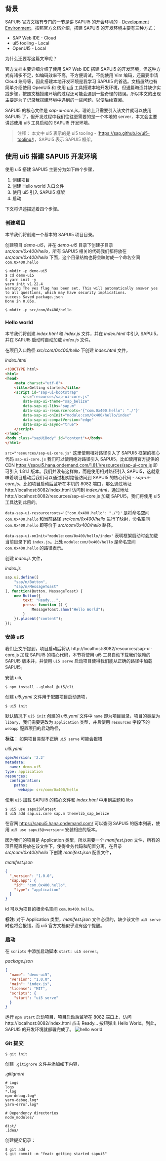 ## 背景
SAPUI5 官方文档有专门的一节是讲 SAPUI5 的开会环境的 - [Development Environment](https://sapui5.hana.ondemand.com/#/topic/7bb04e05f9484e1b95b38a2e48ecef4f)，按照官方文档介绍，搭建 SAPUI5 的开发环境主要有三种方式：

- SAP Web IDE - Cloud
- ui5 tooling - Local 
- OpenUI5 - Local

为什么还要写这篇文章呢？
<!--more-->
官方文档主要详细介绍了使用 SAP Web IDE 搭建 SAPUI5 的开发环境，但这种方式有诸多不足，如编码效率不高，不方便调试，不能使用 Vim 编码，还需要申请 Cloud 账号等，因此搭建本地开发环境是我学习 SAPUI5 的首选。文档虽然也有简单介绍使用 OpenUI5 和 使用 [ui5](https://sap.github.io/ui5-tooling/) 工具搭建本地开发环境，但通篇晦涩并缺少实践步骤，按照文档搭建环境的过程还可能会遇到一些奇怪的错误。所以本文的出现主要是为了记录我搭建环境中遇到的一些问题，以便后续查阅。

SAPUI5 的核心文件是 *sap-ui-core.js*，理论上只需要引入该文件就可以使用 SAPUI5 了，但开发过程中我们往往更需要的是一个本地的 server，本文会主要讲述使用 ui5 工具启动的 SAPUI5 开发环境。

> 注释： 本文中 ui5 表示的是 ui5 tooling - (https://sap.github.io/ui5-tooling/)，SAPUI5 表示 SAPUI5 框架。

## 使用 ui5 搭建 SAPUI5 开发环境
使用 ui5 搭建 SAPUI5 主要分为如下四个步骤，
1. 创建项目
2. 创建 Hello world 入口文件
3. 使用 ui5 引入 SAPUI5 框架
4. 启动

下文将详述描述着四个步骤。

### 创建项目
本节我们将创建一个基本的 SAPUI5 项目目录。

创建项目 *demo-ui5*，并在 *demo-ui5* 目录下创建子目录 *src/com/0x400/hello*，所有 SAPUI5 相关的代码我们都将放在 *src/com/0x400/hello* 下面，这个目录结构也将会映射成一个命名空间 `com.0x400.hello`

```shell
$ mkdir -p demo-ui5
$ cd demo-ui5
$ yarn init -y
yarn init v1.22.4
warning The yes flag has been set. This will automatically answer yes to all questions, which may have security implications.
success Saved package.json
Done in 0.05s.

$ mkdir -p src/com/0x400/hello
```



### Hello world
本节我们将创建 *index.html* 和 *index.js* 文件，并在 *index.html* 中引入 SAPUI5，并在 SAPUI5 启动时自动加载 *index.js* 文件。


在项目入口路径 *src/com/0x400/hello* 下创建 *index.html* 文件，

*index.html*

```html
<!DOCTYPE html>
<html>
<head>
	<meta charset="utf-8">
	<title>Getting started</title>
	<script id="sap-ui-bootstrap"
		src="resources/sap-ui-core.js"
		data-sap-ui-theme="sap_belize"
		data-sap-ui-libs="sap.m"
		data-sap-ui-resourceroots='{"com.0x400.hello": "./"}'
		data-sap-ui-onInit="module:com/0x400/hello/index"
		data-sap-ui-compatVersion="edge"
		data-sap-ui-async="true">
	</script>
</head>
<body class="sapUiBody" id="content"></body>
</html>
```

`src="resources/sap-ui-core.js"` 这里使用相对路径引入了 SAPUI5 框架的核心代码 `sap-ui-core.js` 我们可以使用绝对路径引入 SAPUI5，比如使用官方提供的 CDN https://sapui5.hana.ondemand.com/1.81.1/resources/sap-ui-core.js 即可引入 1.81.1 版本。我们并没有这样做，而是使用相对路径引入 SAPUI5，这就意味着项目启动后我们可以通过相对路径访问到 SAPUI5 的核心代码 - *sap-ui-core.js*。比如项目启动后监听在本机的 8082 端口，那么通过地址 http://localhost:8082/index.html 访问到 *index.html*，通过地址 
http://localhost:8082/resources/sap-ui-core.js 加载 SAPUI5，我们将使用 ui5 工具达到此目的。

`data-sap-ui-resourceroots='{"com.0x400.hello": "./"}'`  是将命名空间 `com.0x400.hello` 和当前路径 *src/com/0x400/hello* 进行了映射，命名空间 `com.0x400.hello` 即等价于 *src/com/0x400/hello* 路径。 

`data-sap-ui-onInit="module:com/0x400/hello/index"` 表明框架启动时会加载当前目录下的 `index.js`。此处 `module:com/0x400/hello` 是命名空间 `com.0x400.hello` 的路径表示。



创建 *index.js* 文件，

*index.js*

```js
sap.ui.define([
    "sap/m/Button",
    "sap/m/MessageToast"
], function(Button, MessageToast) {
    new Button({
        text: "Ready...",
        press: function () {
            MessageToast.show("Hello World");
        }
    }).placeAt("content");
});

```



### 安装 ui5
我们上文所提到，项目启动后将从 http://localhost:8082/resources/sap-ui-core.js 加载 SAPUI5 的核心代码，本节将使用 ui5 工具自动下载我们依赖的 SAPUI5 版本并，并使用 `ui5 serve` 启动项目使得我们能从正确的路径中加载 SAPUI5。

安装 ui5,
```shell
$ npm install --global @ui5/cli
```

创建 *ui5.yaml* 文件用于配置项目启动选项，

```shell
$ ui5 init
```

默认情况下 `ui5 init` 创建的 *ui5.yaml* 文件中 `name` 即为项目目录，项目的类型为 `libary`，我们需要更改为 `application` 类型，并且使用 `resources` 字段下的 `webapp` 配置项目的启动路径，

**标注**： 如果项目类型不正确 `ui5 serve` 可能会报错

*ui5.yaml*

```yaml
specVersion: '2.2'
metadata:
  name: demo-ui5
type: application
resources:
  configuration:
    paths:
      webapp: src/com/0x400/hello
```

使用 `ui5` 加载 SAPUI5 的核心文件和 *index.html* 中用到主题和 libs 

```shell
$ ui5 use sapui5@latest
$ ui5 add sap.ui.core sap.m themelib_sap_belize
```

在官网 https://sapui5.hana.ondemand.com/ 可以查阅 SAPUI5 的版本列表，使用 `ui5 use sapui5@<version>` 安装相应的版本。


因为我们的项目是 Application 类型，所以需要一个 *manifest.json* 文件，所有的项目配置将放在该文件下，使得业务代码和配置分离，在目录 *src/com/0x400/hello* 下创建 *manifest.json* 配置文件，

*manifest.json*

```json
{
  "_version": "1.0.0",
  "sap.app": {
    "id": "com.0x400.hello",
    "type": "application"
  }
}
```
id 可以为项目的根命名空间 `com.0x400.hello`。

**标注**: 对于 Application 类型，*manifest.json* 文件必须的，缺少该文件 `ui5 serve` 时也将会报错，而 ui5 官方文档似乎没有这个提醒。

### 启动

在 `scripts` 中添加启动脚本 `start: ui5 server`。

*package.json*

```json
{
  "name": "demo-ui5",
  "version": "1.0.0",
  "main": "index.js",
  "license": "MIT",
  "scripts": {
    "start": "ui5 serve"
  }
}

```

运行 `npm start` 启动项目，项目启动后监听在 8082 端口上，访问 http://localhost:8082/index.html 点击 Ready... 按钮弹出 Hello World。到此，SAPUI5 的开发环境就部署完成了。
![hello world](images/2020-08/sapui5-hello-world.png)



### Git 提交

```shell
$ git init
```

创建 `.gitignore` 文件并添加如下内容，

*.gitignore*

```shell
# Logs
logs
*.log
npm-debug.log*
yarn-debug.log*
yarn-error.log*

# Dependency directories
node_modules/

dist/
.idea/

```

创建提交记录：

```shell
$ git add .
$ git commit -m "feat: getting started sapui5"
```
